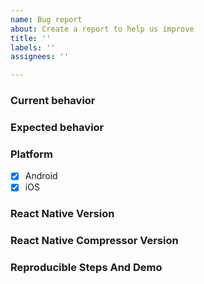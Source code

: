 ```yaml
---
name: Bug report
about: Create a report to help us improve
title: ''
labels: ''
assignees: ''

---
```


### Current behavior

### Expected behavior

### Platform

- [X] Android
- [X] iOS

### React Native Version

### React Native Compressor Version

### Reproducible Steps And Demo
